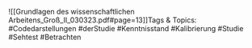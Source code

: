 
![[Grundlagen des wissenschaftlichen Arbeitens_Groß_II_030323.pdf#page=13]]Tags & Topics:
   #Codedarstellungen
   #derStudie
   #Kenntnisstand
   #Kalibrierung
   #Studie
   #Sehtest
   #Betrachten